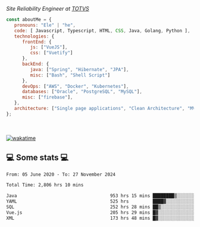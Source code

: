 <p><em>Site Reliability Engineer at <a href="https://www.totvs.com/">TOTVS</a></br>
</em></p>


```javascript
const aboutMe = {
   pronouns: "Ele" | "he",
   code: [ Javascript, Typescript, HTML, CSS, Java, Golang, Python ],
   technologies: {
      frontEnd: {
         js: ["VueJS"],
         css: ["Vuetify"]
      },
      backEnd: {
         java: ["Spring", "Hibernate", "JPA"],
         misc: ["Bash", "Shell Script"]
      },
      devOps: ["AWS", "Docker", "Kubernetes"],
      databases: ["Oracle", "PostgreSQL", "MySQL"],
      misc: ["firebase"],
   },
   architecture: ["Single page applications", "Clean Architecture", "MVC", "Microservices"],
};
```
</br></br>
[![wakatime](https://wakatime.com/badge/user/a3a8ed06-d304-4d6b-bc86-4adc418cdea7.svg)](https://wakatime.com/@a3a8ed06-d304-4d6b-bc86-4adc418cdea7)
<h2>💻 Some stats 💻</h2>

<!--START_SECTION:waka-->

```txt
From: 05 June 2020 - To: 27 November 2024

Total Time: 2,806 hrs 10 mins

Java                                   953 hrs 15 mins ████████▒░░░░░░░░░░░░░░░░   33.97 %
YAML                                   525 hrs         ████▓░░░░░░░░░░░░░░░░░░░░   18.71 %
SQL                                    252 hrs 28 mins ██▒░░░░░░░░░░░░░░░░░░░░░░   09.00 %
Vue.js                                 205 hrs 29 mins █▓░░░░░░░░░░░░░░░░░░░░░░░   07.32 %
XML                                    173 hrs 48 mins █▓░░░░░░░░░░░░░░░░░░░░░░░   06.19 %
```

<!--END_SECTION:waka-->
